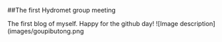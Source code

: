 ##The first Hydromet group meeting 

The first blog of myself. Happy for the github day!
![Image description](images/goupibutong.png
